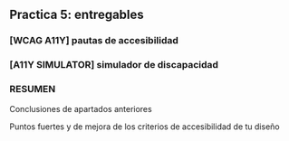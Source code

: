 ## Practica 5: entregables 

### [WCAG A11Y]  pautas de accesibilidad

### [A11Y SIMULATOR] simulador de discapacidad 


### RESUMEN 

Conclusiones de apartados anteriores 

Puntos fuertes y de mejora de los criterios de accesibilidad de tu diseño
